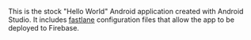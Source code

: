 This is the stock "Hello World" Android application created with Android Studio. It includes [fastlane](https://fastlane.tools/) configuration files that allow the app to be deployed to Firebase.
